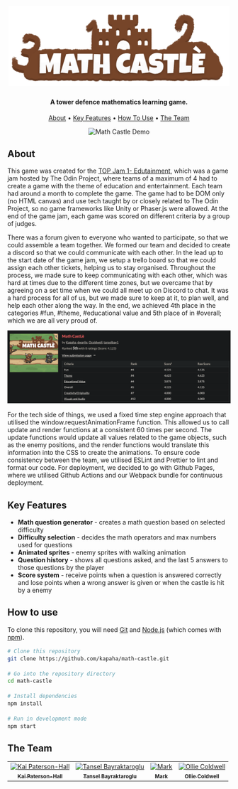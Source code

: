 <h1 align="center">
    <img src="./.github/readme_files/title.png" alt="Math Castle" width="500">
</h1>

<h4 align="center">A tower defence mathematics learning game.</h4>

<p align="center">
  <a href="#about">About</a> •
  <a href="#key-features">Key Features</a> •
  <a href="#how-to-use">How To Use</a> •
  <a href="#the-team">The Team</a>
</p>

<div align="center">
    <img
        src="./.github/readme_files/math_castle_demo.gif"
        alt="Math Castle Demo"
    >
</div>

## About

This game was created for the [TOP Jam 1- Edutainment](https://itch.io/jam/top-jam-1), which was a game jam hosted by The Odin Project, where teams of a maximum of 4 had to create a game with the theme of education and entertainment. Each team had around a month to complete the game. The game had to be DOM only (no HTML canvas) and use tech taught by or closely related to The Odin Project, so no game frameworks like Unity or Phaser.js were allowed. At the end of the game jam, each game was scored on different criteria by a group of judges.

There was a forum given to everyone who wanted to participate, so that we could assemble a team together. We formed our team and decided to create a discord so that we could communicate with each other. In the lead up to the start date of the game jam, we setup a trello board so that we could assign each other tickets, helping us to stay organised. Throughout the process, we made sure to keep communicating with each other, which was hard at times due to the different time zones, but we overcame that by agreeing on a set time when we could all meet up on Discord to chat. It was a hard process for all of us, but we made sure to keep at it, to plan well, and help each other along the way. In the end, we achieved 4th place in the categories #fun, #theme, #educational value and 5th place of in #overall; which we are all very proud of.

![Game Jam Results](./.github/readme_files/game_jam_results.png)

For the tech side of things, we used a fixed time step engine approach that utilised the window.requestAnimationFrame function. This allowed us to call update and render functions at a consistent 60 times per second. The update functions would update all values related to the game objects, such as the enemy positions, and the render functions would translate this information into the CSS to create the animations. To ensure code consistency between the team, we utilised ESLint and Prettier to lint and format our code. For deployment, we decided to go with Github Pages, where we utilised Github Actions and our Webpack bundle for continuous deployment.

## Key Features

* **Math question generator** - creates a math question based on selected difficulty
* **Difficulty selection** - decides the math operators and max numbers used for questions
* **Animated sprites** - enemy sprites with walking animation
* **Question history** - shows all questions asked, and the last 5 answers to those questions by the player
* **Score system** - receive points when a question is answered correctly and lose points when a wrong answer is given or when the castle is hit by a enemy

## How to use

To clone this repository, you will need [Git](https://git-scm.com/) and [Node.js](https://nodejs.org/en/download/) (which comes with [npm](http://npmjs.com)).

```bash
# Clone this repository
git clone https://github.com/kapaha/math-castle.git

# Go into the repository directory
cd math-castle

# Install dependencies
npm install

# Run in development mode
npm start
```

## The Team
<table>
    <tr>
        <td align="center">
            <a href="https://github.com/kapaha">
                <img src="https://avatars.githubusercontent.com/u/62726177?v=4" width="100px;" alt="Kai Paterson-Hall"/>
                <br />
                <sub>
                    <b>Kai Paterson-Hall</b>
                </sub>
            </a>
            <br />
        </td>
        <td align="center">
            <a href="https://github.com/tanselbay1">
                <img src="https://avatars.githubusercontent.com/u/58618654?v=4" width="100px;" alt="Tansel Bayraktaroglu"/>
                <br />
                <sub>
                    <b>Tansel Bayraktaroglu</b>
                </sub>
            </a>
            <br />
        </td>
        <td align="center">
            <a href="https://github.com/dwarjie">
                <img src="https://avatars.githubusercontent.com/u/37862404?v=4" width="100px;" alt="Mark"/>
                <br />
                <sub>
                    <b>Mark</b>
                </sub>
            </a>
            <br />
        </td>
        <td align="center">
            <a href="https://github.com/Ocoldwell">
                <img src="https://avatars.githubusercontent.com/u/75363386?v=4" width="100px;" alt="Ollie Coldwell"/>
                <br />
                <sub>
                    <b>Ollie Coldwell</b>
                </sub>
            </a>
            <br />
        </td>
    </tr>
</table>
